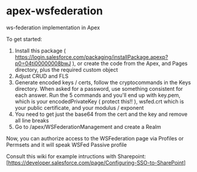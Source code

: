 apex-wsfederation
=================

ws-federation implementation in Apex

To get started:

1. Install this package ( https://login.salesforce.com/packaging/installPackage.apexp?p0=04ti00000008bwJ ), or create the code from the Apex, and Pages directory, plus the required custom object 
2. Adjust CRUD and FLS 
3. Generate encoded keys / certs, follow the cryptocommands in the Keys directory.   When asked for a password, use something consistent for each answer.   Run the 5 commands and you'll end up with key.pem, which is your encodedPrivateKey ( protect this!! ), wsfed.crt which is your public certificate, and your modulus / exponent
4. You need to get just the base64 from the cert and the key and remove all line breaks
5. Go to /apex/WSFederationManagement and create a Realm

Now, you can authorize access to the WSFederation page via Profiles or Permsets and it will speak WSFed Passive profile

Consult this wiki for example intructions with Sharepoint: [https://developer.salesforce.com/page/Configuring-SSO-to-SharePoint]